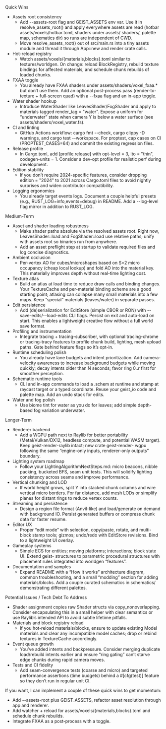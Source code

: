 Quick Wins

  - Assets root consistency
      - Add --assets-root flag and GEIST_ASSETS env var. Use it in resolve_assets_root() and
  apply everywhere assets are read (hotbar assets/voxels/hotbar.toml, shaders under assets/
  shaders/, palette map, schematics dir) so runs are independent of CWD.
      - Move resolve_assets_root() out of src/main.rs into a tiny assets module and thread it
  through App::new and render crate calls.
  - Hot-reload registry
      - Watch assets/voxels/{materials,blocks}.toml similar to textures/worldgen. On change:
  reload BlockRegistry, rebuild texture bindings for affected materials, and schedule chunk
  rebuilds of loaded chunks.
  - FXAA toggle
      - You already have FXAA shaders under assets/shaders/voxel_fxaa.* but don’t use them. Add
  an optional post-process pass (render-to-texture + full-screen quad) with a --fxaa flag and an
  in-app toggle.
  - Water shader hookup
      - Introduce WaterShader like LeavesShader/FogShader and apply to materials tagged
  render_tag = "water". Expose a uniform for “underwater” state when camera Y is below a water
  surface (see assets/shaders/voxel_water.fs).
  - CI and linting
      - GitHub Actions workflow: cargo fmt --check, cargo clippy -D warnings, and cargo test
  --workspace. For proptest, cap cases on CI (PROPTEST_CASES=64) and commit the existing
  regression files.
  - Release profile
      - In Cargo.toml, add [profile.release] with opt-level = 3, lto = "thin", codegen-units = 1.
  Consider a dev-opt profile for realistic perf during development.
  - Edition stability
      - If you don’t require 2024-specific features, consider dropping edition = "2024" to 2021
  across Cargo.toml files to avoid nightly surprises and widen contributor compatibility.
  - Logging ergonomics
      - You already target events logs. Document a couple helpful presets (e.g.,
  RUST_LOG=info,events=debug) in README. Add a --log-level flag mirror in addition to RUST_LOG.

  Medium-Term

  - Asset and shader loading robustness
      - Make shader paths absolute via the resolved assets root. Right now, LeavesShader::load
  and FogShader::load use relative paths; unify with assets root so binaries run from anywhere.
      - Add an asset preflight step at startup to validate required files and log concise
  diagnostics.
  - Ambient occlusion
      - Per-vertex AO for cubes/microshapes based on S=2 micro occupancy (cheap local lookup) and
  fold AO into the material key. This materially improves depth without
  real-time lighting cost.
  - Texture atlas
      - Build an atlas at load time to reduce draw calls and binding changes. Your TextureCache
  and per-material binding scheme are a good starting point; atlasing can collapse many small
  materials into a few maps. Keep “special” materials (leaves/water) in separate passes.
  - Edit persistence
      - Add (de)serialization for EditStore (simple CBOR or RON) with --save-edits/--load-edits
  CLI flags. Persist on exit and auto-load on start. This enables a lightweight creative flow
  without a full world save format.
  - Profiling and instrumentation
      - Integrate tracing + tracing-subscriber, with optional tracing-chrome or tracing-tracy
  features to profile chunk build, lighting, mesh upload paths. Gate behind feature flags so it’s
  opt-in.
  - Runtime scheduling polish
      - You already have lane budgets and intent prioritization. Add camera-velocity awareness
  to increase background budgets while moving quickly; decay intents older than N seconds; favor
  ring 0..r first for smoother perception.
  - Schematic runtime tools
      - CLI and in-app commands to load a .schem at runtime and stamp at raycast target or a
  typed coordinate. Reuse your geist_io code and palette map. Add an undo stack for edits.
  - Water and fog polish
      - Use biome tint for water as you do for leaves; add simple depth-based fog variation
  underwater.

  Longer-Term

  - Renderer backend
      - Add a WGPU path next to Raylib for better portability (Metal/Vulkan/DX12, headless
  compute, and potential WASM target). Keep geist-render-raylib intact; new crate geist-render-
  wgpu following the same “engine-only inputs, renderer-only outputs” boundary.
  - Lighting system roadmap
      - Follow your LightingAlgorithmNextSteps.md: micro beacons, nibble packing, bucketed BFS,
  seam unit tests. This will solidify lighting consistency across seams and improve performance.
  - Vertical chunking and LOD
      - If world height grows, split Y into stacked chunk columns and wire vertical micro
  borders. For far distance, add mesh LODs or simplify planes for distant rings to reduce vertex
  counts.
  - Streaming and persistence
      - Design a region file format (Anvil-like) and load/generate on demand with background IO.
  Persist generated buffers or compress chunk data for faster resume.
  - Editor UX
      - Proper “edit mode” with selection, copy/paste, rotate, and multi-block stamp tools;
  gizmos; undo/redo with EditStore revisions. Bind to a lightweight UI overlay.
  - Gameplay systems
      - Simple ECS for entities; moving platforms; interactions; block state UI. Extend geist-
  structures to parametric procedural structures with placement rules integrated into worldgen
  “features”.
  - Documentation and samples
      - Expand README with a “How it works” architecture diagram, common troubleshooting, and
  a small “modding” section for adding materials/blocks. Add a couple curated schematics in
  schematics/ demonstrating different palettes.

  Potential Issues / Tech Debt To Address

  - Shader assignment copies raw Shader structs via copy_nonoverlapping. Consider encapsulating
  this in a small helper with clear semantics or use Raylib’s intended API to avoid subtle
  lifetime pitfalls.
  - Materials and block registry reload
      - If you hot-reload materials/blocks, ensure to update existing Model materials and clear
  any incompatible model caches; drop or rebind textures in TextureCache accordingly.
  - Event queue growth
      - You’ve added intents and backpressure. Consider merging duplicate load/rebuild intents
  earlier and ensure “ring gating” can’t starve edge chunks during rapid camera moves.
  - Tests and CI fidelity
      - Add seam-convergence tests (coarse and micro) and targeted performance assertions (time
  budgets) behind a #[cfg(test)] feature so they don’t run in regular unit CI.

  If you want, I can implement a couple of these quick wins to get momentum:

  - Add --assets-root plus GEIST_ASSETS, refactor asset resolution through app and renderer.
  - Add watcher + reload for assets/voxels/{materials,blocks}.toml and schedule chunk rebuilds.
  - Integrate FXAA as a post-process with a toggle.
